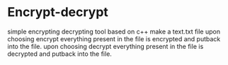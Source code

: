 # Encrypt-decrypt
simple encrypting decrypting tool based on c++ 
make a text.txt file
upon choosing encrypt everything present in the file is encrypted and putback into the file.
upon choosing decrypt everything present in the file is decrypted and putback into the file.
